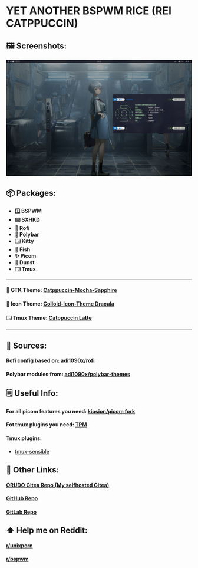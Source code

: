 # YET ANOTHER BSPWM RICE (REI CATPPUCCIN)

## 🖼️ Screenshots:

![](Images/Image.jpg)

## 📦 Packages:

- **🪟 BSPWM**
- **⌨️  SXHKD**
- **📜 Rofi**
- **📅 Polybar**
- **🗔  Kitty**
- **🐠 Fish**
- **✨ Picom**
- **💬 Dunst**
- **🗔  Tmux**

---

#### 🎨  GTK Theme: [Catppuccin-Mocha-Sapphire](https://github.com/catppuccin/gtk.git)

#### 📁  Icon Theme: [Colloid-Icon-Theme Dracula](https://github.com/vinceliuice/Colloid-icon-theme)

#### 🗔   Tmux Theme: [Catppuccin Latte](https://github.com/catppuccin/tmux)

---

## 💚 Sources:

#### Rofi config based on: [adi1090x/rofi](https://github.com/adi1090x/rofi)

#### Polybar modules from: [adi1090x/polybar-themes](https://github.com/adi1090x/polybar-themes) 

## 🗒️ Useful Info:

#### For all picom features you need: [kiosion/picom fork](https://github.com/kiosion/picom)

#### Fot tmux plugins you need: [TPM](https://github.com/tmux-plugins/tpm)

#### Tmux plugins:
 - [tmux-sensible](https://github.com/tmux-plugins/tmux-sensible)

## 🔗 Other Links:

#### [ORUDO Gitea Repo (My selfhosted Gitea)](https://git.orudo.ru/trueold89/yabr)

#### [GitHub Repo](https://github.com/Trueold89/yabr)

#### [GitLab Repo](https://gitlab.com/Trueold89/yabr)

## ⬆️  Help me on Reddit:

#### [r/unixporn](https://www.reddit.com/r/unixporn/comments/15lfuwf/yet_another_rice_with_some_smooth_animations_bspwm/?utm_source=share&utm_medium=web2x&context=3)

#### [r/bspwm](https://www.reddit.com/r/bspwm/comments/15lfxsb/yet_another_rice_with_some_smooth_animation/?utm_source=share&utm_medium=web2x&context=3)
